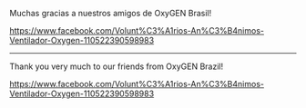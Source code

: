 Muchas gracias a nuestros amigos de OxyGEN Brasil!

https://www.facebook.com/Volunt%C3%A1rios-An%C3%B4nimos-Ventilador-Oxygen-110522390598983

------------------------------------------------------------------

Thank you very much to our friends from OxyGEN Brazil!

https://www.facebook.com/Volunt%C3%A1rios-An%C3%B4nimos-Ventilador-Oxygen-110522390598983